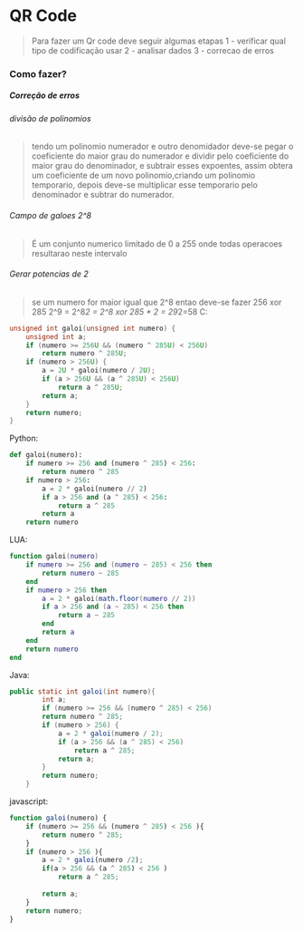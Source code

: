 # QR Code
> Para fazer um Qr code deve seguir algumas etapas
> 1 -  verificar qual tipo de codificação usar
> 2 -  analisar dados
> 3 -  correcao de erros


### Como fazer?
##### Correção de erros
###### divisão de polinomios
> tendo um polinomio numerador e outro denomidador deve-se pegar o coeficiente do maior grau do numerador e dividir pelo coeficiente do maior grau do denominador, e subtrair esses expoentes, assim obtera um coeficiente de um novo polinomio,criando um polinomio temporario,
>depois deve-se multiplicar esse temporario pelo denominador e subtrar do numerador.

###### Campo de galoes 2^8
> É um conjunto numerico limitado de 0 a 255 onde todas operacoes resultarao neste intervalo

###### Gerar potencias de 2
> se um numero for maior igual  que 2^8 entao deve-se fazer 256 xor 285
>2^9 = 2^8*2 = 2^8 xor 285 * 2 = 29*2=58
C:
```C
unsigned int galoi(unsigned int numero) {
    unsigned int a;
    if (numero >= 256U && (numero ^ 285U) < 256U)
        return numero ^ 285U;
    if (numero > 256U) {
        a = 2U * galoi(numero / 2U);
        if (a > 256U && (a ^ 285U) < 256U)
            return a ^ 285U;
        return a;
    }
    return numero;
}
```
Python:
```Python
def galoi(numero):
    if numero >= 256 and (numero ^ 285) < 256:
        return numero ^ 285
    if numero > 256:
        a = 2 * galoi(numero // 2)
        if a > 256 and (a ^ 285) < 256:
            return a ^ 285
        return a
    return numero

```
LUA:
```lua
function galoi(numero) 
    if numero >= 256 and (numero ~ 285) < 256 then
        return numero ~ 285
    end
    if numero > 256 then
        a = 2 * galoi(math.floor(numero // 2))
        if a > 256 and (a ~ 285) < 256 then
            return a ~ 285
        end
        return a
    end
    return numero
end

```
Java:
```Java
public static int galoi(int numero){
        int a;
        if (numero >= 256 && (numero ^ 285) < 256)
        return numero ^ 285;
        if (numero > 256) {
            a = 2 * galoi(numero / 2);
            if (a > 256 && (a ^ 285) < 256)
                return a ^ 285;
            return a;
        }
        return numero;
    }
```
javascript:
```javascript
function galoi(numero) {
    if (numero >= 256 && (numero ^ 285) < 256 ){
        return numero ^ 285;
    }
    if (numero > 256 ){
        a = 2 * galoi(numero /2);
        if(a > 256 && (a ^ 285) < 256 )
            return a ^ 285;
        
        return a;
    }
    return numero;
}
```
